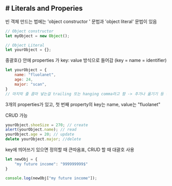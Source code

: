 ## # Literals and Properies

 빈 객체 만드는 법에는 'object constructor ' 문법과 'object literal' 문법이 있음
 
```js title:"How to make an empty object"
// Object constructor
let myObject = new Object(); 

// Object Literal
let yourObject = {};
```

 중괄호{} 안에 properties 가 key: value 방식으로 들어감 (key = name = identifier)

```js
let yourObject = {
	name: "fluolanet",
	age: 24,
	major: "scan", 
}
// 마지막 줄 콤마 넣는걸 trailing 또는 hanging comma라고 함 -> 추가나 옮기기 등 용이
```

 3개의 properties가 있고, 첫 번째 property의 key는 name, value는 "fluolanet"

 CRUD 가능

```js title:CRUD
yourObject.shoeSize = 270; // create
alert(yourObject.name); // read
yourObject.age = 20; // update
delete yourObject.major; //delete
```

 key에 띄어쓰기 있으면 정의할 때 큰따옴표, CRUD 할 때 대괄호 사용
 
```js
let newObj = {
	"my future income": "999999999$"
}

console.log(newObj["my future income"]);
```
